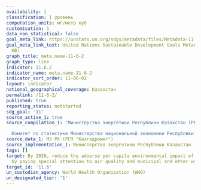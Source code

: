 ```yaml
---
availability: 1
classification: 1 уровень
computation_units: мг/метр куб
customisation: 1
data_non_statistical: false
goal_meta_link: https://unstats.un.org/sdgs/metadata/files/Metadata-11-06-02.pdf
goal_meta_link_text: United Nations Sustainable Development Goals Metadata (PDF 211
  KB)
graph_title: meta.name-11-6-2
graph_type: line
indicator: 11.6.2
indicator_name: meta.name-11-6-2
indicator_sort_order: 11-06-02
layout: indicator
national_geographical_coverage: Казахстан
permalink: /11-6-2/
published: true
reporting_status: notstarted
sdg_goal: '11'
source_active_1: true
source_compilation_1: 'Министерство энергетики Республики Казахстан (РГП "Казгидромет")

  Комитет по статистике Министерства национальной экономики Республики Казахстан'
source_data_1: МЭ РК (РГП "Казгидромет")
source_implementation_1: Министерство энергетики Республики Казахстан
tags: []
target: By 2030, reduce the adverse per capita environmental impact of cities, including
  by paying special attention to air quality and municipal and other waste management.
target_id: '11.6'
un_custodian_agency: World Health Organization (WHO)
un_designated_tier: '1'
---
```

